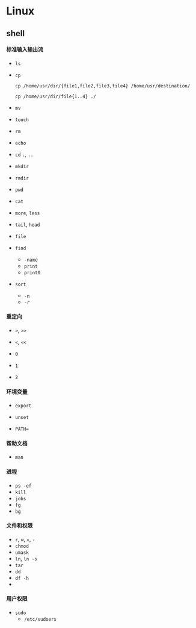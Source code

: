 # Linux

## shell

#### 标准输入输出流

* `ls`
* `cp`

  ```shell
  cp /home/usr/dir/{file1,file2,file3,file4} /home/usr/destination/

  cp /home/usr/dir/file{1..4} ./
  ```

* `mv`
* `touch`
* `rm`
* `echo`
* `cd`  `.`, `..`
* `mkdir`
* `rmdir`
* `pwd`
* `cat`
* `more`, `less`
* `tail`, `head`
* `file`
* `find`
  - `-name`
  - `print`
  - `print0`
* `sort`
  - `-n`
  - `-r`

#### 重定向

* `>`, `>>`
* `<`, `<<`

* `0`
* `1`
* `2`

#### 环境变量

* `export`
* `unset`

* `PATH=`


#### 帮助文档

* `man`

#### 进程

* `ps -ef`
* `kill`
* `jobs`
* `fg`
* `bg`


#### 文件和权限

* `r`, `w`, `x`, `-`
* `chmod`
* `umask`
* `ln`, `ln -s`
* `tar`
* `dd`
* `df -h`
*

#### 用户权限

* `sudo`
  - `/etc/sudoers`
